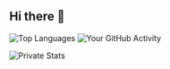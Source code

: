 ## Hi there 👋
![Top Languages](https://github-readme-stats.vercel.app/api/top-langs/?username=Eilvo&layout=compact)
![Your GitHub Activity](https://ghchart.rshah.org/Eilvo)

![Private Stats](https://github-readme-stats.vercel.app/api?username=Eilvo&count_private=true&show_icons=true&theme=cobalt)
